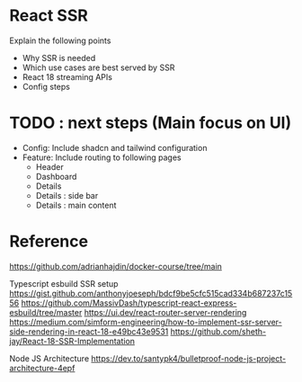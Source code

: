 # React SSR
Explain the following points
- Why SSR is needed
- Which use cases are best served by SSR
- React 18 streaming APIs 
- Config steps


# TODO : next steps (Main focus on UI)
- Config: Include shadcn and tailwind configuration
- Feature: Include routing to following pages
    - Header
    - Dashboard
    - Details
    - Details : side bar
    - Details : main content

# Reference
https://github.com/adrianhajdin/docker-course/tree/main

Typescript esbuild SSR setup
https://gist.github.com/anthonyjoeseph/bdcf9be5cfc515cad334b687237c1556
https://github.com/MassivDash/typescript-react-express-esbuild/tree/master
https://ui.dev/react-router-server-rendering
https://medium.com/simform-engineering/how-to-implement-ssr-server-side-rendering-in-react-18-e49bc43e9531
https://github.com/sheth-jay/React-18-SSR-Implementation

Node JS Architecture
https://dev.to/santypk4/bulletproof-node-js-project-architecture-4epf
